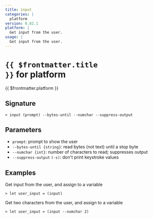 ```yaml
---
title: input
categories: |
  platform
version: 0.82.1
platform: |
  Get input from the user.
usage: |
  Get input from the user.
---
```


# <code>{{ $frontmatter.title }}</code> for platform

<div class='command-title'>{{ $frontmatter.platform }}</div>

## Signature

```> input (prompt) --bytes-until --numchar --suppress-output```

## Parameters

 -  `prompt`: prompt to show the user
 -  `--bytes-until {string}`: read bytes (not text) until a stop byte
 -  `--numchar {int}`: number of characters to read; suppresses output
 -  `--suppress-output` `(-s)`: don't print keystroke values

## Examples

Get input from the user, and assign to a variable
```shell
> let user_input = (input)

```

Get two characters from the user, and assign to a variable
```shell
> let user_input = (input --numchar 2)

```
